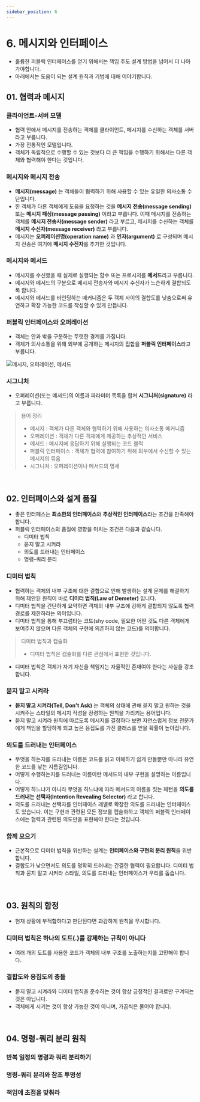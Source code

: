 ```yaml
---
sidebar_position: 6
---
```


# 6. 메시지와 인터페이스

- 훌륭한 퍼블릭 인터페이스를 얻기 위해서는 책임 주도 설계 방법을 넘어서 더 나아가야합니다.
- 아래에서는 도움이 되는 설계 원칙과 기법에 대해 이야기합니다.

## 01. 협력과 메시지

### 클라이언트-서버 모델

- 협력 안에서 메시지를 전송하는 객체를 클라이언트, 메시지를 수신하는 객체를 서버라고 부릅니다.
- 가장 전통적인 모델입니다.
- 객체가 독립적으로 수행할 수 있는 것보다 더 큰 책임을 수행하기 위해서는 다른 객체와 협력해야 한다는 것입니다.

### 메시지와 메시지 전송

- **메시지(message)** 는 객체들이 협력하기 위해 사용할 수 있는 유일한 의사소통 수단입니다.
- 한 객체가 다른 객체에게 도움을 요청하는 것을 **메시지 전송(message sending)** 또는 **메시지 패싱(message passing)** 이라고 부릅니다. 이때 메시지를 전송하는 객체를 **메시지 전송사(message sender)** 라고 부르고, 메시지를 수신하는 객체를 **메시지 수신자(message receiver)** 라고 부릅니다.
- 메시지는 **오퍼레이션명(operation name)** 과 **인자(argument)** 로 구성되며 메시지 전송은 여기에 **메시지 수진자**를 추가한 것입니다.

### 메시지와 메서드

- 메시지를 수신했을 때 실제로 실행되는 함수 또는 프로시저를 **메서드**라고 부릅니다.
- 메시지와 메서드의 구분으로 메시지 전송자와 메시지 수신자가 느슨하게 결합되도록 합니다.
- 메시지와 메서드를 바인딩하는 메커니즘은 두 객체 사이의 결합도를 낮춤으로써 유연하고 확장 가능한 코드를 작성할 수 있게 만듭니다.

### 퍼블릭 인터페이스와 오퍼레이션

- 객체는 안과 밖을 구분하는 뚜렷한 경계를 가집니다.
- 객체가 의사소통을 위해 외부에 공개하는 메시지의 집합을 **퍼블릭 인터페이스**라고 부릅니다.

![메시지, 오퍼레이션, 메서드](https://user-images.githubusercontent.com/42582516/201770209-fac3adb7-21f9-433b-a1a9-00160c1d1f5b.png)

### 시그니처

- 오퍼레이션(또는 메서드)의 이름과 파라미터 목록을 합쳐 **시그니처(signature)** 라고 부릅니다.

> 용어 정리
> 
> - 메시지 : 객체가 다른 객체와 협력하기 위해 사용하는 의사소통 메커니즘
> - 오퍼레이션 : 객체가 다른 객체에게 제공하는 추상적인 서비스
> - 메서드 : 메시지에 응답하기 위해 실행되는 코드 블럭
> - 퍼블릭 인터페이스 : 객체가 협력에 참여하기 위해 외부에서 수신할 수 있는 메시지의 묶음
> - 시그니처 : 오퍼레이션이나 메서드의 명세

<br/>

## 02. 인터페이스와 설계 품질

- 좋은 인터페스는 **최소한의 인터페이스**와 **추상적인 인터페이스**라는 조건을 만족해야 합니다.
- 퍼블릭 인터페이스의 품질에 영향을 미치는 조건은 다음과 같습니다.
  - 디미터 법칙
  - 묻지 말고 시켜라
  - 의도를 드러내는 인터페이스
  - 명령-쿼리 분리

### 디미터 법칙

- 협력하는 객체의 내부 구조에 대한 결합으로 인해 발생하는 설계 문제를 해결하기 위해 제안된 원칙이 바로 **디미터 법칙(Law of Demeter)** 입니다.
- 디미터 법칙을 간단하게 요약하면 객체의 내부 구조에 강하게 결합되지 않도록 협력 경로를 제한하라는 의미입니다.
- 디미터 법칙을 통해 부끄럼타는 코드(shy code, 필요한 어떤 것도 다른 객체에게 보여주지 않으며 다른 객체의 구현에 의존하지 않는 코드)를 의미합니다.

> 디미터 법칙과 캡슐화
> 
> - 디미터 법칙은 캡슐화를 다른 관점에서 표현한 것입니다.

- 디미터 법칙은 객체가 자기 자신을 책임지는 자율적인 존재여야 한다는 사실을 강조합니다.

### 묻지 말고 시켜라

- **묻지 말고 시켜라(Tell, Don't Ask)** 는 객체의 상태에 관해 묻지 말고 원하는 것을 시켜주는 스타일의 메시지 작성을 장령하는 원칙을 가리키는 용어입니다.
- 묻지 말고 시켜라 원칙에 따르도록 메시지를 결정하다 보면 자연스럽게 정보 전문가에게 책임을 할당하게 되고 높은 응집도를 가진 클래스를 얻을 확률이 높아집니다.

### 의도를 드러내는 인터페이스

- 무엇을 하는지를 드러내는 이름은 코드를 읽고 이해하기 쉽게 만들뿐만 아니라 유연한 코드를 낳는 지름길입니다.
- 어떻게 수행하는지를 드러내는 이름이란 메서드의 내부 구현을 설명하는 이름입니다.
- 어떻게 하느냐가 아니라 무엇을 하느냐에 따라 메서드의 이름을 짓는 패턴을 **의도를 드러내는 선택자(Intention Revealing Selector)** 라고 합니다.
- 의도를 드러내는 선택자를 인터페이스 레벨로 확장한 의도를 드러내는 인터페이스도 있습니다. 이는 구현과 관련된 모든 정보를 캡슐화하고 객체의 퍼블릭 인터페이스에는 협력과 관련된 의도만을 표현해야 한다는 것입니다.

### 함께 모으기

- 근본적으로 디미터 법칙을 위반하는 설계는 **인터페이스와 구현의 분리 원칙**을 위반합니다.
- 결합도가 낮으면서도 의도를 명확히 드러내는 간결한 협력이 필요합니다. 디미터 법칙과 묻지 말고 시켜라 스타일, 의도를 드러내는 인터페이스가 우리를 돕습니다.

<br/>

## 03. 원칙의 함정

- 현재 상황에 부적합하다고 판단된다면 과감하게 원칙을 무시합니다.

### 디미터 법칙은 하나의 도트(.)를 강제하는 규칙이 아니다

- 여러 개의 도트를 사용한 코드가 객체의 내부 구조를 노출하는지를 고민해야 합니다.

### 결합도와 응집도의 충돌

- 묻지 말고 시켜라와 디미터 법칙을 준수하는 것이 항상 긍정적인 결과로만 구겨되는 것은 아닙니다.
- 객체에게 시키는 것이 항상 가능한 것이 아니며, 가끔씩은 물어야 합니다.

<br/>

## 04. 명령-쿼리 분리 원칙

### 반복 일정의 명령과 쿼리 분리하기

### 명령-쿼리 분리와 참조 투명성

### 책임에 초점을 맞춰라
